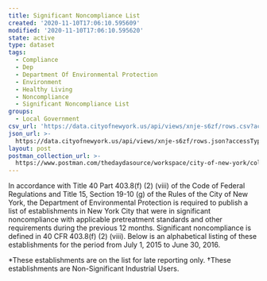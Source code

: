 ```yaml
---
title: Significant Noncompliance List
created: '2020-11-10T17:06:10.595609'
modified: '2020-11-10T17:06:10.595620'
state: active
type: dataset
tags:
  - Compliance
  - Dep
  - Department Of Environmental Protection
  - Environment
  - Healthy Living
  - Noncompliance
  - Significant Noncompliance List
groups:
  - Local Government
csv_url: 'https://data.cityofnewyork.us/api/views/xnje-s6zf/rows.csv?accessType=DOWNLOAD'
json_url: >-
  https://data.cityofnewyork.us/api/views/xnje-s6zf/rows.json?accessType=DOWNLOAD
layout: post
postman_collection_url: >-
  https://www.postman.com/thedaydasource/workspace/city-of-new-york/collection/15909983-5f9483c9-aa80-43f5-8915-d3ef9a5b7b55
---
```

In accordance with Title 40 Part 403.8(f) (2) (viii) of the Code of Federal Regulations and Title 15, Section 19-10 (g) of the Rules of the City of New York, the Department of Environmental Protection is required to publish a list of establishments in New York City that were in significant noncompliance with applicable pretreatment standards and other requirements during the previous 12 months. Significant noncompliance is defined in 40 CFR 403.8(f) (2) (viii). Below is an alphabetical listing of these establishments for the period from July 1, 2015 to June 30, 2016.

*These establishments are on the list for late reporting only.
†These establishments are Non-Significant Industrial Users.
